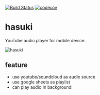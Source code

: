 [![Build Status](https://travis-ci.org/if1live/hasuki.svg?branch=master)](https://travis-ci.org/if1live/hasuki)
[![codecov](https://codecov.io/gh/if1live/hasuki/branch/master/graph/badge.svg)](https://codecov.io/gh/if1live/hasuki)

# hasuki

YouTube audio player for mobile device.

![hasuki](https://s3.amazonaws.com/media-us-standrad/wp-content/uploads/2018/04/25203400/BoardingSchoolJuliet_02-450x675.jpg)

## feature

* use youtube/soundcloud as audio source
* use google sheets as playlist
* can play audio in background


